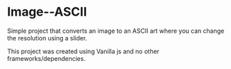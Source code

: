 # Image--ASCII
Simple project that converts an image to an ASCII art where you can change the resolution using a slider.

This project was created using Vanilla js and no other frameworks/dependencies.
